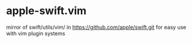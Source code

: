 # apple-swift.vim
mirror of swift/utils/vim/ in https://github.com/apple/swift.git for easy use with vim plugin systems

